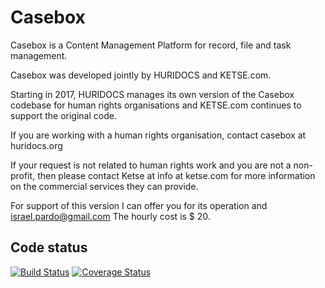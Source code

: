 Casebox
======================================================

Casebox is a Content Management Platform for record, file and task management.

Casebox was developed jointly by HURIDOCS and KETSE.com.

Starting in 2017, HURIDOCS manages its own version of the Casebox codebase for human rights organisations and KETSE.com continues to support the original code. 

If you are working with a human rights organisation, contact casebox at huridocs.org

If your request is not related to human rights work and you are not a non-profit, then please contact Ketse at info at ketse.com for more information on the commercial services they can provide.

For support of this version I can offer you for its operation and israel.pardo@gmail.com
The hourly cost is $ 20.

Code status
-------------------------

[![Build Status](https://travis-ci.org/KETSE/casebox.svg?branch=devel)](https://travis-ci.org/KETSE/casebox)
[![Coverage Status](https://coveralls.io/repos/KETSE/casebox/badge.svg?branch=devel&service=github)](https://coveralls.io/github/KETSE/casebox?branch=devel)
